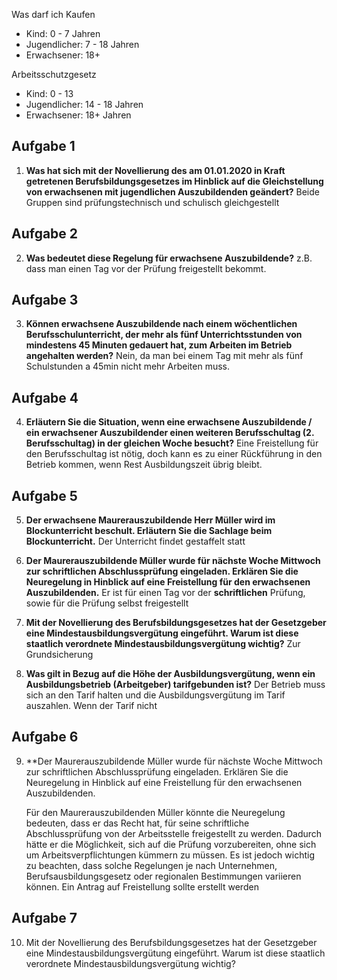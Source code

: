Was darf ich Kaufen
+ Kind: 0 - 7 Jahren
+ Jugendlicher: 7 - 18 Jahren
+ Erwachsener: 18+

Arbeitsschutzgesetz 
+ Kind: 0 - 13
+ Jugendlicher: 14 - 18 Jahren
+ Erwachsener: 18+ Jahren

## Aufgabe 1
1. **Was hat sich mit der Novellierung des am 01.01.2020 in Kraft getretenen Berufsbildungsgesetzes im Hinblick auf die Gleichstellung von erwachsenen mit jugendlichen Auszubildenden geändert?**
	Beide Gruppen sind prüfungstechnisch und schulisch gleichgestellt
## Aufgabe 2
2. **Was bedeutet diese Regelung für erwachsene Auszubildende?**
	z.B. dass man einen Tag vor der Prüfung freigestellt bekommt. 
## Aufgabe 3
3. **Können erwachsene Auszubildende nach einem wöchentlichen Berufsschulunterricht, der mehr als fünf Unterrichtsstunden von mindestens 45 Minuten gedauert hat, zum Arbeiten im Betrieb angehalten werden?**
	Nein, da man bei einem Tag mit mehr als fünf Schulstunden a 45min nicht mehr Arbeiten muss.
## Aufgabe 4
4. **Erläutern Sie die Situation, wenn eine erwachsene Auszubildende / ein erwachsener Auszubildender einen weiteren Berufsschultag (2. Berufsschultag) in der gleichen Woche besucht?**
	Eine Freistellung für den Berufsschultag ist nötig, doch kann es zu einer Rückführung in den Betrieb kommen, wenn Rest Ausbildungszeit übrig bleibt.
## Aufgabe 5
5. **Der erwachsene Maurerauszubildende Herr Müller wird im Blockunterricht beschult. Erläutern Sie die Sachlage beim Blockunterricht.**
	Der Unterricht findet gestaffelt statt
	
6. **Der Maurerauszubildende Müller wurde für nächste Woche Mittwoch zur schriftlichen Abschlussprüfung eingeladen. Erklären Sie die Neuregelung in Hinblick auf eine Freistellung für den erwachsenen Auszubildenden.**
	Er ist für einen Tag vor der **schriftlichen** Prüfung, sowie für die Prüfung selbst freigestellt
	
7. **Mit der Novellierung des Berufsbildungsgesetzes hat der Gesetzgeber eine Mindestausbildungsvergütung eingeführt. Warum ist diese staatlich verordnete Mindestausbildungsvergütung wichtig?**
	Zur Grundsicherung
	
8. **Was gilt in Bezug auf die Höhe der Ausbildungsvergütung, wenn ein Ausbildungsbetrieb (Arbeitgeber) tarifgebunden ist?**
	Der Betrieb muss sich an den Tarif halten und die Ausbildungsvergütung im Tarif auszahlen. 
	Wenn der Tarif nicht
	
## Aufgabe 6
9. **Der Maurerauszubildende Müller wurde für nächste Woche Mittwoch zur schriftlichen Abschlussprüfung eingeladen. Erklären Sie die Neuregelung in Hinblick auf eine Freistellung für den erwachsenen Auszubildenden.
   
   Für den Maurerauszubildenden Müller könnte die Neuregelung bedeuten, dass er das Recht hat,
   für seine schriftliche Abschlussprüfung von der Arbeitsstelle freigestellt zu werden. Dadurch
   hätte er die Möglichkeit, sich auf die Prüfung vorzubereiten, ohne sich um Arbeitsverpflichtungen kümmern zu müssen. Es ist jedoch wichtig zu beachten, dass solche Regelungen je nach Unternehmen, Berufsausbildungsgesetz oder regionalen Bestimmungen variieren können. Ein Antrag auf Freistellung sollte erstellt werden

## Aufgabe 7

10. Mit der Novellierung des Berufsbildungsgesetzes hat der Gesetzgeber eine
    Mindestausbildungsvergütung eingeführt. Warum ist diese staatlich verordnete
    Mindestausbildungsvergütung wichtig?





